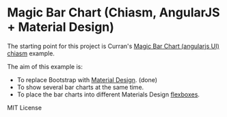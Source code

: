 # Magic Bar Chart (Chiasm, AngularJS + Material Design)

The starting point for this project is Curran's [Magic Bar Chart (angularjs UI)](http://bl.ocks.org/curran/b6e1d23c16dc76371a92) [chiasm](https://github.com/chiasm-project/chiasm) example.

The aim of this example is:
* To replace Bootstrap with [Material Design](https://material.angularjs.org/latest/). (done)
* To show several bar charts at the same time.
* To place the bar charts into different Materials Design [flexboxes](https://material.angularjs.org/latest/layout/container).

MIT License